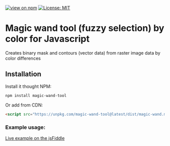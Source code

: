 
[![view on npm](http://img.shields.io/npm/v/magic-wand-tool.svg)](https://www.npmjs.org/package/magic-wand-tool)
[![License: MIT](https://img.shields.io/github/license/tamersoul/magic-wand-js.svg)](https://github.com/Tamersoul/magic-wand-js/blob/master/LICENSE.txt)

# Magic wand tool (fuzzy selection) by color for Javascript

Creates binary mask and contours (vector data) from raster image data by color differences

## Installation

Install it thought NPM:

```shell
npm install magic-wand-tool
```

Or add from CDN:

```html
<script src="https://unpkg.com/magic-wand-tool@latest/dist/magic-wand.min.js"></script>
```

### Example usage:

[Live example on the jsFiddle](http://jsfiddle.net/Tamersoul/dr7Dw/)
